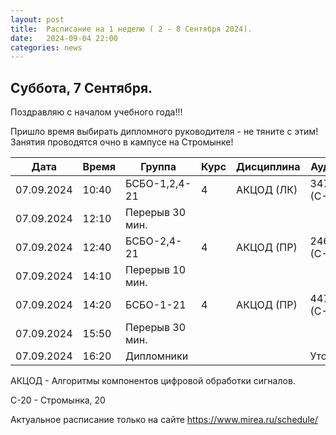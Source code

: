 ```yaml
---
layout: post
title:  Расписание на 1 неделю ( 2 - 8 Сентября 2024).
date:   2024-09-04 22:00
categories: news
---
```


## Суббота, 7 Сентября.
Поздравляю с началом учебного года!!!

Пришло время выбирать дипломного руководителя - не тяните с этим!
Занятия проводятся очно в кампусе на Стромынке!

| Дата          | Время   | Группа               | Курс | Дисциплина  | Аудитория  | Материалы |
| ------------- | ------- | -------------------- | ---- | ----------- | ---------- | --------- |
|07.09.2024     |10:40    |БСБО-1,2,4-21         |   4  |АКЦОД (ЛК)   |  347 (С-20)|           |
|07.09.2024     |12:10    |Перерыв 30 мин.       |      |             |            |           |
|07.09.2024     |12:40    |БСБО-2,4-21           |   4  |АКЦОД (ПР)   |  246 (С-20)|           |
|07.09.2024     |14:10    |Перерыв 10 мин.       |      |             |            |           |
|07.09.2024     |14:20    |БСБО-1-21             |   4  |АКЦОД (ПР)   |  447 (С-20)|           |
|07.09.2024     |15:50    |Перерыв 30 мин.       |      |             |            |           |
|07.09.2024     |16:20    |Дипломники            |      |             |  Уточняется|           |

АКЦОД - Алгоритмы компонентов цифровой обработки сигналов.

С-20 - Стромынка, 20

Актуальное расписание только на сайте https://www.mirea.ru/schedule/


